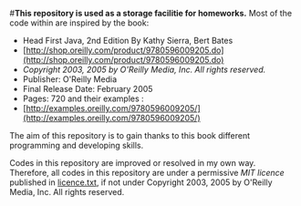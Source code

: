 #**This repository is used as a storage facilitie for homeworks.**
Most of the code within are inspired by the book:
* Head First Java, 2nd Edition By Kathy Sierra, Bert Bates
* [http://shop.oreilly.com/product/9780596009205.do](http://shop.oreilly.com/product/9780596009205.do)
* _Copyright 2003, 2005 by O'Reilly Media, Inc. All rights reserved._
* Publisher: O'Reilly Media
* Final Release Date: February 2005
* Pages: 720
and their examples :
* [http://examples.oreilly.com/9780596009205/](http://examples.oreilly.com/9780596009205/)

The aim of this repository is to gain thanks to this book different programming and developing skills.

Codes in this repository are improved or resolved in my own way. Therefore, all codes in this repository are under a permissive  _MIT licence_ published in [licence.txt](https://github.com/MicroBates/testRepo/licence.txt), if not under Copyright 2003, 2005 by O'Reilly Media, Inc. All rights reserved.